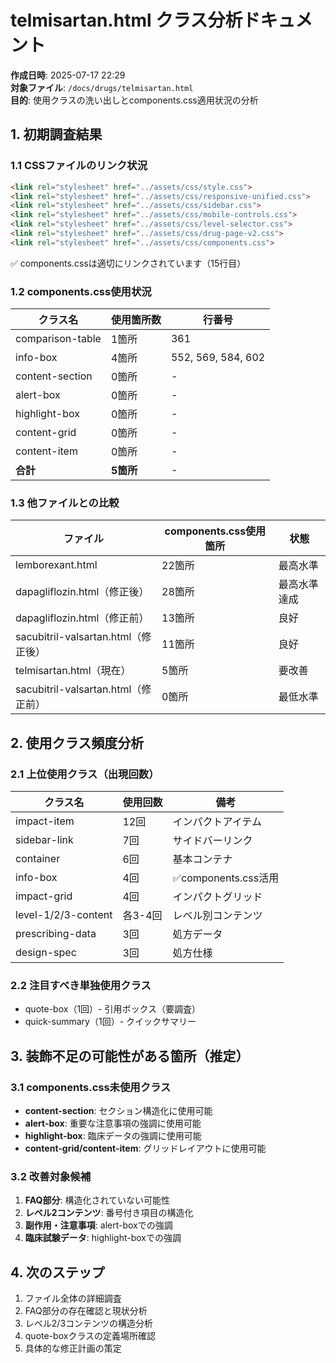 # telmisartan.html クラス分析ドキュメント

**作成日時**: 2025-07-17 22:29  
**対象ファイル**: `/docs/drugs/telmisartan.html`  
**目的**: 使用クラスの洗い出しとcomponents.css適用状況の分析

## 1. 初期調査結果

### 1.1 CSSファイルのリンク状況
```html
<link rel="stylesheet" href="../assets/css/style.css">
<link rel="stylesheet" href="../assets/css/responsive-unified.css">
<link rel="stylesheet" href="../assets/css/sidebar.css">
<link rel="stylesheet" href="../assets/css/mobile-controls.css">
<link rel="stylesheet" href="../assets/css/level-selector.css">
<link rel="stylesheet" href="../assets/css/drug-page-v2.css">
<link rel="stylesheet" href="../assets/css/components.css">
```
✅ components.cssは適切にリンクされています（15行目）

### 1.2 components.css使用状況
| クラス名 | 使用箇所数 | 行番号 |
|---------|-----------|--------|
| comparison-table | 1箇所 | 361 |
| info-box | 4箇所 | 552, 569, 584, 602 |
| content-section | 0箇所 | - |
| alert-box | 0箇所 | - |
| highlight-box | 0箇所 | - |
| content-grid | 0箇所 | - |
| content-item | 0箇所 | - |
| **合計** | **5箇所** | - |

### 1.3 他ファイルとの比較
| ファイル | components.css使用箇所 | 状態 |
|---------|----------------------|------|
| lemborexant.html | 22箇所 | 最高水準 |
| dapagliflozin.html（修正後） | 28箇所 | 最高水準達成 |
| dapagliflozin.html（修正前） | 13箇所 | 良好 |
| sacubitril-valsartan.html（修正後） | 11箇所 | 良好 |
| telmisartan.html（現在） | 5箇所 | 要改善 |
| sacubitril-valsartan.html（修正前） | 0箇所 | 最低水準 |

## 2. 使用クラス頻度分析

### 2.1 上位使用クラス（出現回数）
| クラス名 | 使用回数 | 備考 |
|---------|---------|------|
| impact-item | 12回 | インパクトアイテム |
| sidebar-link | 7回 | サイドバーリンク |
| container | 6回 | 基本コンテナ |
| info-box | 4回 | ✅components.css活用 |
| impact-grid | 4回 | インパクトグリッド |
| level-1/2/3-content | 各3-4回 | レベル別コンテンツ |
| prescribing-data | 3回 | 処方データ |
| design-spec | 3回 | 処方仕様 |

### 2.2 注目すべき単独使用クラス
- quote-box（1回）- 引用ボックス（要調査）
- quick-summary（1回）- クイックサマリー

## 3. 装飾不足の可能性がある箇所（推定）

### 3.1 components.css未使用クラス
- **content-section**: セクション構造化に使用可能
- **alert-box**: 重要な注意事項の強調に使用可能
- **highlight-box**: 臨床データの強調に使用可能
- **content-grid/content-item**: グリッドレイアウトに使用可能

### 3.2 改善対象候補
1. **FAQ部分**: 構造化されていない可能性
2. **レベル2コンテンツ**: 番号付き項目の構造化
3. **副作用・注意事項**: alert-boxでの強調
4. **臨床試験データ**: highlight-boxでの強調

## 4. 次のステップ

1. ファイル全体の詳細調査
2. FAQ部分の存在確認と現状分析
3. レベル2/3コンテンツの構造分析
4. quote-boxクラスの定義場所確認
5. 具体的な修正計画の策定